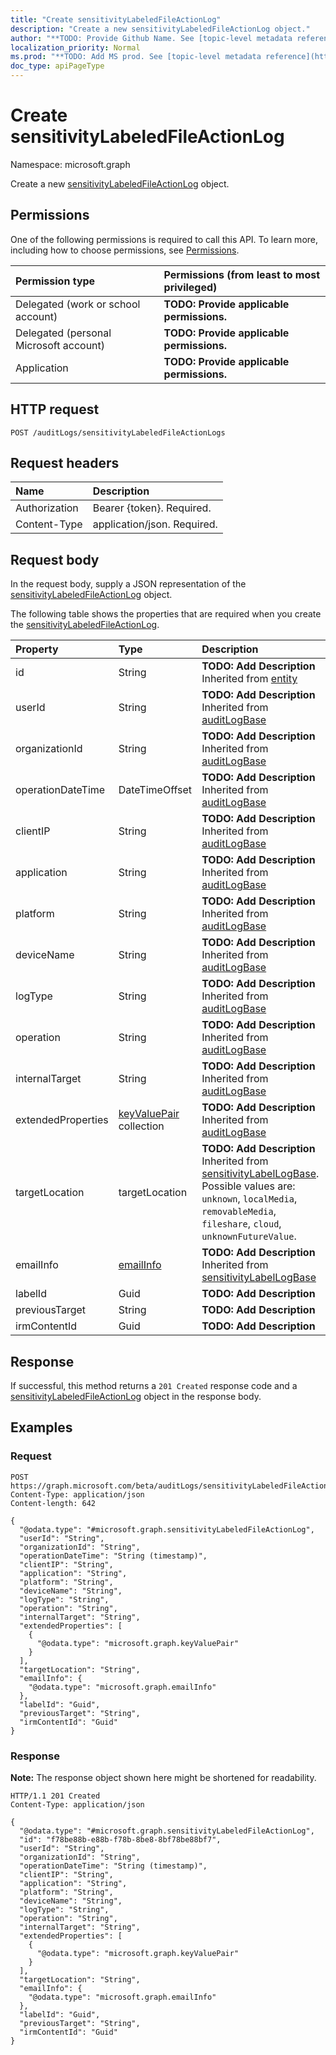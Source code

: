 ```yaml
---
title: "Create sensitivityLabeledFileActionLog"
description: "Create a new sensitivityLabeledFileActionLog object."
author: "**TODO: Provide Github Name. See [topic-level metadata reference](https://msgo.azurewebsites.net/add/document/guidelines/metadata.html#topic-level-metadata)**"
localization_priority: Normal
ms.prod: "**TODO: Add MS prod. See [topic-level metadata reference](https://msgo.azurewebsites.net/add/document/guidelines/metadata.html#topic-level-metadata)**"
doc_type: apiPageType
---
```


# Create sensitivityLabeledFileActionLog
Namespace: microsoft.graph

Create a new [sensitivityLabeledFileActionLog](../resources/sensitivitylabeledfileactionlog.md) object.

## Permissions
One of the following permissions is required to call this API. To learn more, including how to choose permissions, see [Permissions](/graph/permissions-reference).

|Permission type|Permissions (from least to most privileged)|
|:---|:---|
|Delegated (work or school account)|**TODO: Provide applicable permissions.**|
|Delegated (personal Microsoft account)|**TODO: Provide applicable permissions.**|
|Application|**TODO: Provide applicable permissions.**|

## HTTP request

<!-- {
  "blockType": "ignored"
}
-->
``` http
POST /auditLogs/sensitivityLabeledFileActionLogs
```

## Request headers
|Name|Description|
|:---|:---|
|Authorization|Bearer {token}. Required.|
|Content-Type|application/json. Required.|

## Request body
In the request body, supply a JSON representation of the [sensitivityLabeledFileActionLog](../resources/sensitivitylabeledfileactionlog.md) object.

The following table shows the properties that are required when you create the [sensitivityLabeledFileActionLog](../resources/sensitivitylabeledfileactionlog.md).

|Property|Type|Description|
|:---|:---|:---|
|id|String|**TODO: Add Description** Inherited from [entity](../resources/entity.md)|
|userId|String|**TODO: Add Description** Inherited from [auditLogBase](../resources/auditlogbase.md)|
|organizationId|String|**TODO: Add Description** Inherited from [auditLogBase](../resources/auditlogbase.md)|
|operationDateTime|DateTimeOffset|**TODO: Add Description** Inherited from [auditLogBase](../resources/auditlogbase.md)|
|clientIP|String|**TODO: Add Description** Inherited from [auditLogBase](../resources/auditlogbase.md)|
|application|String|**TODO: Add Description** Inherited from [auditLogBase](../resources/auditlogbase.md)|
|platform|String|**TODO: Add Description** Inherited from [auditLogBase](../resources/auditlogbase.md)|
|deviceName|String|**TODO: Add Description** Inherited from [auditLogBase](../resources/auditlogbase.md)|
|logType|String|**TODO: Add Description** Inherited from [auditLogBase](../resources/auditlogbase.md)|
|operation|String|**TODO: Add Description** Inherited from [auditLogBase](../resources/auditlogbase.md)|
|internalTarget|String|**TODO: Add Description** Inherited from [auditLogBase](../resources/auditlogbase.md)|
|extendedProperties|[keyValuePair](../resources/synchronization-keyvaluepair.md) collection|**TODO: Add Description** Inherited from [auditLogBase](../resources/auditlogbase.md)|
|targetLocation|targetLocation|**TODO: Add Description** Inherited from [sensitivityLabelLogBase](../resources/sensitivitylabellogbase.md). Possible values are: `unknown`, `localMedia`, `removableMedia`, `fileshare`, `cloud`, `unknownFutureValue`.|
|emailInfo|[emailInfo](../resources/emailinfo.md)|**TODO: Add Description** Inherited from [sensitivityLabelLogBase](../resources/sensitivitylabellogbase.md)|
|labelId|Guid|**TODO: Add Description**|
|previousTarget|String|**TODO: Add Description**|
|irmContentId|Guid|**TODO: Add Description**|



## Response

If successful, this method returns a `201 Created` response code and a [sensitivityLabeledFileActionLog](../resources/sensitivitylabeledfileactionlog.md) object in the response body.

## Examples

### Request
<!-- {
  "blockType": "request",
  "name": "create_sensitivitylabeledfileactionlog_from_"
}
-->
``` http
POST https://graph.microsoft.com/beta/auditLogs/sensitivityLabeledFileActionLogs
Content-Type: application/json
Content-length: 642

{
  "@odata.type": "#microsoft.graph.sensitivityLabeledFileActionLog",
  "userId": "String",
  "organizationId": "String",
  "operationDateTime": "String (timestamp)",
  "clientIP": "String",
  "application": "String",
  "platform": "String",
  "deviceName": "String",
  "logType": "String",
  "operation": "String",
  "internalTarget": "String",
  "extendedProperties": [
    {
      "@odata.type": "microsoft.graph.keyValuePair"
    }
  ],
  "targetLocation": "String",
  "emailInfo": {
    "@odata.type": "microsoft.graph.emailInfo"
  },
  "labelId": "Guid",
  "previousTarget": "String",
  "irmContentId": "Guid"
}
```


### Response
**Note:** The response object shown here might be shortened for readability.
<!-- {
  "blockType": "response",
  "truncated": true,
  "@odata.type": "microsoft.graph.sensitivityLabeledFileActionLog"
}
-->
``` http
HTTP/1.1 201 Created
Content-Type: application/json

{
  "@odata.type": "#microsoft.graph.sensitivityLabeledFileActionLog",
  "id": "f78be88b-e88b-f78b-8be8-8bf78be88bf7",
  "userId": "String",
  "organizationId": "String",
  "operationDateTime": "String (timestamp)",
  "clientIP": "String",
  "application": "String",
  "platform": "String",
  "deviceName": "String",
  "logType": "String",
  "operation": "String",
  "internalTarget": "String",
  "extendedProperties": [
    {
      "@odata.type": "microsoft.graph.keyValuePair"
    }
  ],
  "targetLocation": "String",
  "emailInfo": {
    "@odata.type": "microsoft.graph.emailInfo"
  },
  "labelId": "Guid",
  "previousTarget": "String",
  "irmContentId": "Guid"
}
```

